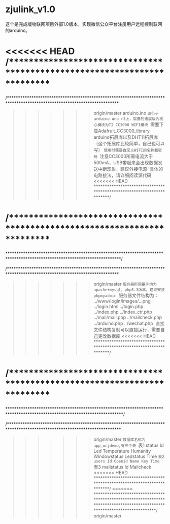 # zjulink_v1.0
这个是完成版物联网项目外部1.0版本，实现微信公众平台注册用户远程控制联网的arduino。

<<<<<<< HEAD
/************************************************************************
=======
/**************************************************************************************************************************
>>>>>>> origin/master
arduino.ino
`运行于arduino uno r3上，需要的拓展版为核心模块为TI CC3000 WIFI模块
`需要下载Adafruit_CC3000_library arduino拓展库以及DHT11拓展库（这个拓展库比较简单，自己也可以写）
`使用时需要自定义WIFI的名称和密码
`注意CC3000所需电流大于500mA，USB带起来会出现数据发送中断现象，建议外接电源
`具体的电路接法，请详细阅读源代码
<<<<<<< HEAD
***********************************************************************/

/************************************************************************
=======
***************************************************************************************************************************/

/**************************************************************************************************************************
>>>>>>> origin/master
`服务器所需要环境为apache+mysql，php5.3版本，建议安装phpmyadmin
`服务器文件结构为：
  ../www/login/images/...png
            ../login.html
            ../login.php
            ../index.php
            ../index_ctr.php
      ../mail/mail.php
            ../mailcheck.php
      ../arduino.php
      ../wechat.php
`直接文件结构复制可以直接运行，需要自己更改数据库
<<<<<<< HEAD
***********************************************************************/

/************************************************************************
=======
****************************************************************************************************************************/

/***************************************************************************************************************************
>>>>>>> origin/master
`数据库名称为app_wcjdemo,有三个表
`表1 status
     Id Led Temperature Humanity Windowstatus Ledstatus Time
`表2 users
     Id Openid Name Key Time
`表3 mailstatus
     Id Mailcheck
<<<<<<< HEAD
***********************************************************************/
=======
****************************************************************************************************************************/
>>>>>>> origin/master
        
